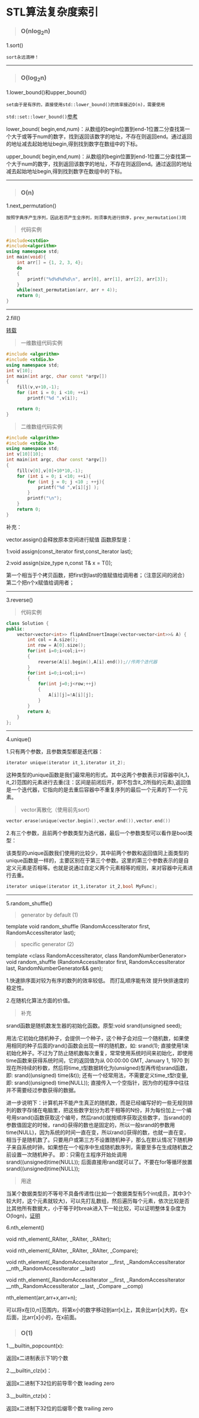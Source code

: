 # STL算法复杂度索引

>### O(nlog<sub>2</sub>n)

1.sort() 

`sort永远滴神！`

---


>### O(log<sub>2</sub>n)

1.lower\_bound()和upper\_bound()

`set由于是有序的，直接使用std::lower_bound()的效率接近O(n)，需要使用`

`std::set::lower_bound()`[参考](https://update.blog.csdn.net/article/details/76595593?utm_medium=distribute.pc_relevant.none-task-blog-BlogCommendFromMachineLearnPai2-2.control&depth_1-utm_source=distribute.pc_relevant.none-task-blog-BlogCommendFromMachineLearnPai2-2.control)

lower_bound( begin,end,num)：从数组的begin位置到end-1位置二分查找第一个大于或等于num的数字，找到返回该数字的地址，不存在则返回end。通过返回的地址减去起始地址begin,得到找到数字在数组中的下标。

upper_bound( begin,end,num)：从数组的begin位置到end-1位置二分查找第一个大于num的数字，找到返回该数字的地址，不存在则返回end。通过返回的地址减去起始地址begin,得到找到数字在数组中的下标。

---

>### O(n)

1.next_permutation()

`按照字典序产生序列，因此若须产生全序列，则须事先进行排序，prev_mermutation()同`

>代码实例

```c++
#include<cstdio>
#include<algorithm>
using namespace std;
int main(void){
	int arr[] = {1, 2, 3, 4};
	do
	{
		printf("%d%d%d%d\n", arr[0], arr[1], arr[2], arr[3]);
	}
	while(next_permutation(arr, arr + 4));
	return 0;
}

```

---
2.fill()


[转载](https://blog.csdn.net/qq_32095699/article/details/79303922)

>一维数组代码实例

```c++
#include <algorithm>
#include <stdio.h>
using namespace std;
int v[10];
int main(int argc, char const *argv[])
{
    fill(v,v+10,-1);
    for (int i = 0; i <10; ++i)
        printf("%d ",v[i]);

    return 0;
}
```

>二维数组代码实例

```c++
#include <algorithm>
#include <stdio.h>
using namespace std;
int v[10][10];
int main(int argc, char const *argv[])
{
    fill(v[0],v[0]+10*10,-1);
    for (int i = 0; i <10; ++i){
        for (int j = 0; j <10 ; ++j){
            printf("%d ",v[i][j] );
        }
        printf("\n");
    }   
    return 0;
}
```
补充：

vector.assign()会释放原本空间进行赋值
函数原型是：

1:void assign(const\_iterator first,const\_iterator last);

2:void assign(size_type n,const T& x = T());

第一个相当于个拷贝函数，把first到last的值赋值给调用者；（注意区间的闭合）
第二个把n个x赋值给调用者；


---
3.reverse()

>代码实例

```c++
class Solution {
public:
    vector<vector<int>> flipAndInvertImage(vector<vector<int>>& A) {
        int col = A.size();
        int row = A[0].size();
        for(int i=0;i<col;i++)
        {
            reverse(A[i].begin(),A[i].end());//传两个迭代器
        }
        for(int i=0;i<col;i++)
        {
            for(int j=0;j<row;++j)
            {
                A[i][j]=!A[i][j]; 
            }
        }
        return A;
    }
};
```
---
4.unique()

1.只有两个参数，且参数类型都是迭代器：

```c++
iterator unique(iterator it_1,iterator it_2);
```

这种类型的unique函数是我们最常用的形式。其中这两个参数表示对容器中[it\_1，it\_2)范围的元素进行去重(注：区间是前闭后开，即不包含it_2所指的元素),返回值是一个迭代器，它指向的是去重后容器中不重复序列的最后一个元素的下一个元素。

> vector离散化（使用前先sort）

```c++
vector.erase(unique(vector.begin(),vector.end()),vector.end())
```

2.有三个参数，且前两个参数类型为迭代器，最后一个参数类型可以看作是bool类型：

该类型的unique函数我们使用的比较少，其中前两个参数和返回值同上面类型的unique函数是一样的，主要区别在于第三个参数。这里的第三个参数表示的是自定义元素是否相等。也就是说通过自定义两个元素相等的规则，来对容器中元素进行去重。

```c++
iterator unique(iterator it_1,iterator it_2,bool MyFunc);
```
---

5.random_shuffle()

>generator by default (1)	

template <class RandomAccessIterator>
  void random_shuffle (RandomAccessIterator first, RandomAccessIterator last);

>specific generator (2)	

template <class RandomAccessIterator, class RandomNumberGenerator>
  void random_shuffle (RandomAccessIterator first, RandomAccessIterator last,
                       RandomNumberGenerator&& gen);


1.快速排序面对较为有序的数列的效率较低。 而打乱顺序能有效
提升快排速度的稳定性。

2.在随机化算法方面的价值。 

>补充

srand函数是随机数发生器的初始化函数。原型:void srand(unsigned seed);

用法:它初始化随机种子，会提供一个种子，这个种子会对应一个随机数，如果使用相同的种子后面的rand()函数会出现一样的随机数，如: srand(1); 直接使用1来初始化种子。不过为了防止随机数每次重复，常常使用系统时间来初始化，即使用 time函数来获得系统时间，它的返回值为从 00:00:00 GMT, January 1, 1970 到现在所持续的秒数，然后将time_t型数据转化为(unsigned)型再传给srand函数，即: srand((unsigned) time(&t)); 还有一个经常用法，不需要定义time\_t型t变量,即: srand((unsigned) time(NULL)); 直接传入一个空指针，因为你的程序中往往并不需要经过参数获得的数据。

进一步说明下：计算机并不能产生真正的随机数，而是已经编写好的一些无规则排列的数字存储在电脑里，把这些数字划分为若干相等的N份，并为每份加上一个编号用srand()函数获取这个编号，然后rand()就按顺序获取这些数字，当srand()的参数值固定的时候，rand()获得的数也是固定的，所以一般srand的参数用time(NULL)，因为系统的时间一直在变，所以rand()获得的数，也就一直在变，相当于是随机数了。只要用户或第三方不设置随机种子，那么在默认情况下随机种子来自系统时钟。如果想在一个程序中生成随机数序列，需要至多在生成随机数之前设置一次随机种子。 即：只需在主程序开始处调用srand((unsigned)time(NULL)); 后面直接用rand就可以了。不要在for等循环放置srand((unsigned)time(NULL));

>用途

当某个数据类型的不等号不具备传递性(比如一个数据类型有5个int成员，其中3个较大时，这个元素就较大)，可以先打乱数组，然后遍历每个元素，依次比较是否比其他所有数据大，小于等于时break进入下一轮比较，可以证明整体复杂度为O(logn)，[证明](https://codeforces.ml/blog/entry/93199)

6.nth\_element()

void nth\_element(\_RAIter, \_RAIter, \_RAIter);

void nth\_element(\_RAIter, \_RAIter, \_RAIter, \_Compare);

void nth\_element(\_RandomAccessIterator \_\_first, \_RandomAccessIterator \_\_nth,\_RandomAccessIterator \_\_last)
		
void nth\_element(\_RandomAccessIterator \_\_first, \_RandomAccessIterator \_\_nth,\_RandomAccessIterator \_\_last, \_Compare \_\_comp)

nth_element(arr,arr+x,arr+n);

可以将x在[0,n]范围内，将第x小的数字移动到arr[x]上，其余比arr[x]大的，在x后面，比arr[x]小的，在x前面。

>### O(1)

1.\_\_builtin\_popcount(x):

返回x二进制表示下1的个数

2.\_\_builtin\_clz(x)：

返回x二进制下32位的前导零个数  leading zero

3.\_\_builtin_ctz(x)：

返回x二进制下32位的后缀零个数 trailing zero
